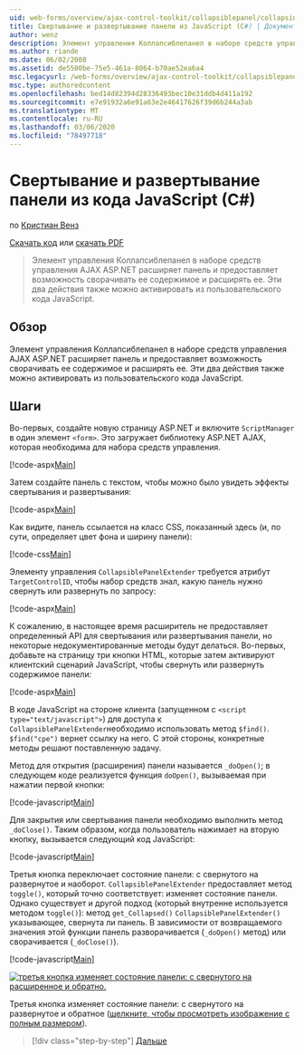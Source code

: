 ```yaml
---
uid: web-forms/overview/ajax-control-toolkit/collapsiblepanel/collapsing-and-expanding-a-panel-from-javascript-cs
title: Свертывание и развертывание панели из JavaScript (C#) | Документация Майкрософт
author: wenz
description: Элемент управления Коллапсиблепанел в наборе средств управления AJAX ASP.NET расширяет панель и предоставляет возможность сворачивать ее содержимое и развертывать...
ms.author: riande
ms.date: 06/02/2008
ms.assetid: de5500be-75e5-461a-8064-b70ae52ea6a4
msc.legacyurl: /web-forms/overview/ajax-control-toolkit/collapsiblepanel/collapsing-and-expanding-a-panel-from-javascript-cs
msc.type: authoredcontent
ms.openlocfilehash: bed14d82394d28336493bec10e31ddb4d411a192
ms.sourcegitcommit: e7e91932a6e91a63e2e46417626f39d6b244a3ab
ms.translationtype: MT
ms.contentlocale: ru-RU
ms.lasthandoff: 03/06/2020
ms.locfileid: "78497718"
---
```

# <a name="collapsing-and-expanding-a-panel-from-javascript-c"></a>Свертывание и развертывание панели из кода JavaScript (C#)

по [Кристиан Венз](https://github.com/wenz)

[Скачать код](https://download.microsoft.com/download/8/a/a/8aab3c3e-de6f-463f-805c-5fda567eef6e/CollapsiblePanel1.cs.zip) или [скачать PDF](https://download.microsoft.com/download/b/6/a/b6ae89ee-df69-4c87-9bfb-ad1eb2b23373/collapsiblepanel1CS.pdf)

> Элемент управления Коллапсиблепанел в наборе средств управления AJAX ASP.NET расширяет панель и предоставляет возможность сворачивать ее содержимое и расширять ее. Эти два действия также можно активировать из пользовательского кода JavaScript.

## <a name="overview"></a>Обзор

Элемент управления Коллапсиблепанел в наборе средств управления AJAX ASP.NET расширяет панель и предоставляет возможность сворачивать ее содержимое и расширять ее. Эти два действия также можно активировать из пользовательского кода JavaScript.

## <a name="steps"></a>Шаги

Во-первых, создайте новую страницу ASP.NET и включите `ScriptManager` в один элемент `<form>`. Это загружает библиотеку ASP.NET AJAX, которая необходима для набора средств управления.

[!code-aspx[Main](collapsing-and-expanding-a-panel-from-javascript-cs/samples/sample1.aspx)]

Затем создайте панель с текстом, чтобы можно было увидеть эффекты свертывания и развертывания:

[!code-aspx[Main](collapsing-and-expanding-a-panel-from-javascript-cs/samples/sample2.aspx)]

Как видите, панель ссылается на класс CSS, показанный здесь (и, по сути, определяет цвет фона и ширину панели):

[!code-css[Main](collapsing-and-expanding-a-panel-from-javascript-cs/samples/sample3.css)]

Элементу управления `CollapsiblePanelExtender` требуется атрибут `TargetControlID`, чтобы набор средств знал, какую панель нужно свернуть или развернуть по запросу:

[!code-aspx[Main](collapsing-and-expanding-a-panel-from-javascript-cs/samples/sample4.aspx)]

К сожалению, в настоящее время расширитель не предоставляет определенный API для свертывания или развертывания панели, но некоторые недокументированные методы будут делаться. Во-первых, добавьте на страницу три кнопки HTML, которые затем активируют клиентский сценарий JavaScript, чтобы свернуть или развернуть содержимое панели:

[!code-aspx[Main](collapsing-and-expanding-a-panel-from-javascript-cs/samples/sample5.aspx)]

В коде JavaScript на стороне клиента (запущенном с `<script type="text/javascript">`) для доступа к `CollapsiblePanelExtender`необходимо использовать метод `$find()`. `$find("cpe")` вернет ссылку на него. С этой стороны, конкретные методы решают поставленную задачу.

Метод для открытия (расширения) панели называется `_doOpen()`; в следующем коде реализуется функция `doOpen()`, вызываемая при нажатии первой кнопки:

[!code-javascript[Main](collapsing-and-expanding-a-panel-from-javascript-cs/samples/sample6.js)]

Для закрытия или свертывания панели необходимо выполнить метод `_doClose()`. Таким образом, когда пользователь нажимает на вторую кнопку, вызывается следующий код JavaScript:

[!code-javascript[Main](collapsing-and-expanding-a-panel-from-javascript-cs/samples/sample7.js)]

Третья кнопка переключает состояние панели: с свернутого на развернутое и наоборот. `CollapsiblePanelExtender` предоставляет метод `toggle()`, который точно соответствует: изменяет состояние панели. Однако существует и другой подход (который внутренне используется методом `toggle()`): метод `get_Collapsed()` `CollapsiblePanelExtender()` указывающее, свернута ли панель. В зависимости от возвращаемого значения этой функции панель разворачивается (`_doOpen()` метод) или сворачивается (`_doClose()`).

[!code-javascript[Main](collapsing-and-expanding-a-panel-from-javascript-cs/samples/sample8.js)]

[![третья кнопка изменяет состояние панели: с свернутого на расширенное и обратно.](collapsing-and-expanding-a-panel-from-javascript-cs/_static/image2.png)](collapsing-and-expanding-a-panel-from-javascript-cs/_static/image1.png)

Третья кнопка изменяет состояние панели: с свернутого на развернутое и обратное ([щелкните, чтобы просмотреть изображение с полным размером](collapsing-and-expanding-a-panel-from-javascript-cs/_static/image3.png)).

> [!div class="step-by-step"]
> [Дальше](collapsing-and-expanding-a-panel-from-javascript-vb.md)
